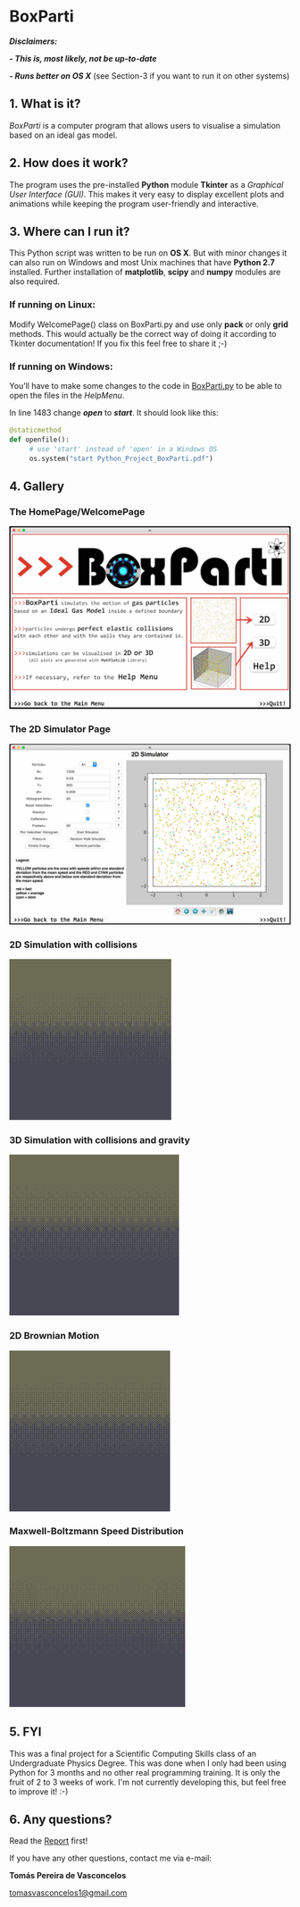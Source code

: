 # BoxParti

**_Disclaimers:_**

**_- This is, most likely, not be up-to-date_**

**_- Runs better on OS X_** (see Section-3 if you want to run it on other systems)


## 1. What is it?
*BoxParti* is a computer program that allows users to visualise a simulation based on an ideal gas model. 

## 2. How does it work? 
The program uses the pre-installed **Python** module **Tkinter** as a *Graphical User Interface (GUI)*. This makes it very easy to display excellent plots and animations while keeping the program user-friendly and interactive.

## 3. Where can I run it?
This Python script was written to be run on **OS X**. But with minor changes it can also run on Windows and most Unix machines that have **Python 2.7** installed. Further installation of **matplotlib**, **scipy** and **numpy** modules are also required.

### If running on Linux: 
Modify WelcomePage() class on BoxParti.py and use only **pack** or only **grid** methods. This would actually be the correct way of doing it according to Tkinter documentation! If you fix this feel free to share it ;-)

### If running on Windows: 
You’ll have to make some changes to the code in [BoxParti.py](BoxParti.py) to be able to open the files in the *HelpMenu*.

In line 1483 change **_open_** to **_start_**. It should look like this: 
```python
@staticmethod
def openfile():
     # use 'start' instead of 'open' in a Windows OS
     os.system("start Python_Project_BoxParti.pdf")
```

## 4. Gallery
### The HomePage/WelcomePage
![welcome page](readme_gallery/WelcomePage.jpg)

### The 2D Simulator Page
![2D Page](readme_gallery/2DPage.jpg)

### 2D Simulation with collisions
![2D](readme_gallery/2D_SIM.gif)

### 3D Simulation with collisions and gravity
![3D](readme_gallery/3D_SIM.gif)

### 2D Brownian Motion
![Brownian Motion](readme_gallery/brownian.gif)

### Maxwell-Boltzmann Speed Distribution
![MB](readme_gallery/MB.gif)


## 5. FYI
This was a final project for a Scientific Computing Skills class of an Undergraduate Physics Degree. This was done when I only had been using Python for 3 months and no other real programming training. It is only the fruit of 2 to 3 weeks of work. I'm not currently developing this, but feel free to improve it! :-)


## 6. Any questions? 
Read the [Report](Python_Project_BoxParti.pdf) first!



If you have any other questions, contact me via e-mail:

**Tomás Pereira de Vasconcelos**

tomasvasconcelos1@gmail.com 

